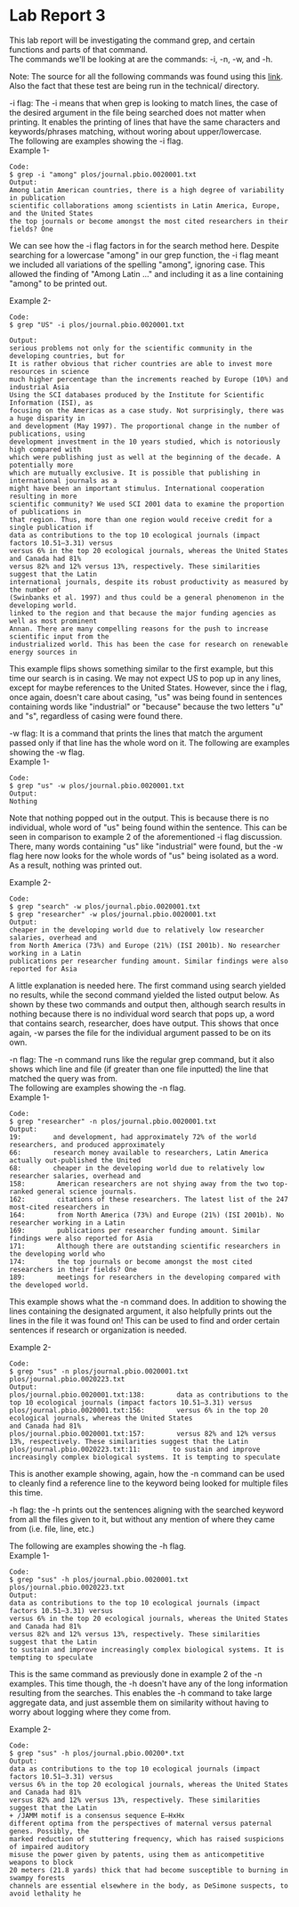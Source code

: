 # Lab Report 3  
This lab report will be investigating the command grep, and certain functions and parts of that command.  
The commands we'll be looking at are the commands: -i, -n, -w, and -h.  

Note: The source for all the following commands was found using this [link](https://www.geeksforgeeks.org/grep-command-in-unixlinux/). Also the fact that these test are being run in the technical/ directory.  
  
-i flag: The -i means that when grep is looking to match lines, the case of the desired argument in the file being searched does not matter when printing. It enables the printing of lines that have the same characters and keywords/phrases matching, without woring about upper/lowercase.  
The following are examples showing the -i flag.  
Example 1-  
```  
Code: 
$ grep -i "among" plos/journal.pbio.0020001.txt
Output:
Among Latin American countries, there is a high degree of variability in publication
scientific collaborations among scientists in Latin America, Europe, and the United States
the top journals or become amongst the most cited researchers in their fields? One
```  
We can see how the -i flag factors in for the search method here. Despite searching for a lowercase "among" in our grep function, the -i flag meant we included all variations of the spelling "among", ignoring case. This allowed the finding of "Among Latin ..." and including it as a line containing "among" to be printed out.  

Example 2-  
```  
Code: 
$ grep "US" -i plos/journal.pbio.0020001.txt

Output:
serious problems not only for the scientific community in the developing countries, but for
It is rather obvious that richer countries are able to invest more resources in science
much higher percentage than the increments reached by Europe (10%) and industrial Asia
Using the SCI databases produced by the Institute for Scientific Information (ISI), as
focusing on the Americas as a case study. Not surprisingly, there was a huge disparity in
and development (May 1997). The proportional change in the number of publications, using
development investment in the 10 years studied, which is notoriously high compared with
which were publishing just as well at the beginning of the decade. A potentially more
which are mutually exclusive. It is possible that publishing in international journals as a
might have been an important stimulus. International cooperation resulting in more
scientific community? We used SCI 2001 data to examine the proportion of publications in
that region. Thus, more than one region would receive credit for a single publication if
data as contributions to the top 10 ecological journals (impact factors 10.51–3.31) versus
versus 6% in the top 20 ecological journals, whereas the United States and Canada had 81%
versus 82% and 12% versus 13%, respectively. These similarities suggest that the Latin
international journals, despite its robust productivity as measured by the number of
(Swinbanks et al. 1997) and thus could be a general phenomenon in the developing world.
linked to the region and that because the major funding agencies as well as most prominent
Annan. There are many compelling reasons for the push to increase scientific input from the
industrialized world. This has been the case for research on renewable energy sources in
```  
This example flips shows something similar to the first example, but this time our search is in casing. We may not expect US to pop up in any lines, except for maybe references to the United States. However, since the i flag, once again, doesn't care about casing, "us" was being found in sentences containing words like "industrial" or "because" because the two letters "u" and "s", regardless of casing were found there.  
  
  
-w flag: It is a command that prints the lines that match the argument passed only if that line has the whole word on it.
The following are examples showing the -w flag.  
Example 1-  
```
Code:  
$ grep "us" -w plos/journal.pbio.0020001.txt
Output:  
Nothing
```  
Note that nothing popped out in the output. This is because there is no individual, whole word of "us" being found within the sentence. This can be seen in comparison to example 2 of the aforementioned -i flag discussion. There, many words containing "us" like "industrial" were found, but the -w flag here now looks for the whole words of "us" being isolated as a word. As a result, nothing was printed out.  

Example 2-  
```
Code:  
$ grep "search" -w plos/journal.pbio.0020001.txt
$ grep "researcher" -w plos/journal.pbio.0020001.txt
Output:  
cheaper in the developing world due to relatively low researcher salaries, overhead and
from North America (73%) and Europe (21%) (ISI 2001b). No researcher working in a Latin
publications per researcher funding amount. Similar findings were also reported for Asia
```  
A little explanation is needed here. The first command using search yielded no results, while the second command yielded the listed output below. As shown by these two commands and output then, although search results in nothing because there is no individual word search that pops up, a word that contains search, researcher, does have output. This shows that once again, -w parses the file for the individual argument passed to be on its own.  
  
-n flag: The -n command runs like the regular grep command, but it also shows which line and file (if greater than one file inputted) the line that matched the query was from.  
The following are examples showing the -n flag.  
Example 1-  
```
Code:  
$ grep "researcher" -n plos/journal.pbio.0020001.txt
Output:
19:        and development, had approximately 72% of the world researchers, and produced approximately
66:        research money available to researchers, Latin America actually out-published the United
68:        cheaper in the developing world due to relatively low researcher salaries, overhead and
158:        American researchers are not shying away from the two top-ranked general science journals.
162:        citations of these researchers. The latest list of the 247 most-cited researchers in
164:        from North America (73%) and Europe (21%) (ISI 2001b). No researcher working in a Latin
169:        publications per researcher funding amount. Similar findings were also reported for Asia
171:        Although there are outstanding scientific researchers in the developing world who
174:        the top journals or become amongst the most cited researchers in their fields? One
189:        meetings for researchers in the developing compared with the developed world.
```  
This example shows what the -n command does. In addition to showing the lines containing the designated argument, it also helpfully prints out the lines in the file it was found on! This can be used to find and order certain sentences if research or organization is needed.  
  
Example 2-  
```
Code:  
$ grep "sus" -n plos/journal.pbio.0020001.txt plos/journal.pbio.0020223.txt
Output:  
plos/journal.pbio.0020001.txt:138:        data as contributions to the top 10 ecological journals (impact factors 10.51–3.31) versus
plos/journal.pbio.0020001.txt:156:        versus 6% in the top 20 ecological journals, whereas the United States 
and Canada had 81%
plos/journal.pbio.0020001.txt:157:        versus 82% and 12% versus 13%, respectively. These similarities suggest that the Latin
plos/journal.pbio.0020223.txt:11:        to sustain and improve increasingly complex biological systems. It is tempting to speculate
```  
This is another example showing, again, how the -n command can be used to cleanly find a reference line to the keyword being looked for multiple files this time.  

-h flag: the -h prints out the sentences aligning with the searched keyword from all the files given to it, but without any mention of where they came from (i.e. file, line, etc.)  

The following are examples showing the -h flag.  
Example 1-  
```
Code:  
$ grep "sus" -h plos/journal.pbio.0020001.txt plos/journal.pbio.0020223.txt
Output:  
data as contributions to the top 10 ecological journals (impact factors 10.51–3.31) versus
versus 6% in the top 20 ecological journals, whereas the United States and Canada had 81%
versus 82% and 12% versus 13%, respectively. These similarities suggest that the Latin
to sustain and improve increasingly complex biological systems. It is tempting to speculate
```  
This is the same command as previously done in example 2 of the -n examples. This time though, the -h doesn't have any of the long information resulting from the searches. This enables the -h command to take large aggregate data, and just assemble them on similarity without having to worry about logging where they come from.  

Example 2-  
```
Code:  
$ grep "sus" -h plos/journal.pbio.00200*.txt
Output:  
data as contributions to the top 10 ecological journals (impact factors 10.51–3.31) versus
versus 6% in the top 20 ecological journals, whereas the United States and Canada had 81%
versus 82% and 12% versus 13%, respectively. These similarities suggest that the Latin
+ /JAMM motif is a consensus sequence E—HxHx
different optima from the perspectives of maternal versus paternal genes. Possibly, the
marked reduction of stuttering frequency, which has raised suspicions of impaired auditory
misuse the power given by patents, using them as anticompetitive weapons to block
20 meters (21.8 yards) thick that had become susceptible to burning in swampy forests
channels are essential elsewhere in the body, as DeSimone suspects, to avoid lethality he
```

